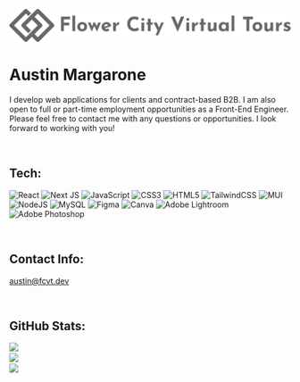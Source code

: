 ![Logo](logo.png "Logo")

# Austin Margarone

I develop web applications for clients and contract-based B2B. I am also open to full or part-time employment opportunities as a Front-End Engineer. Please feel free to contact me with any questions or opportunities. I look forward to working with you!

<br>

## Tech:
![React](https://img.shields.io/badge/react-%2320232a.svg?style=plastic&logo=react&logoColor=%2361DAFB) 
![Next JS](https://img.shields.io/badge/Next-black?style=plastic&logo=next.js&logoColor=white) 
![JavaScript](https://img.shields.io/badge/javascript-%23323330.svg?style=plastic&logo=javascript&logoColor=%23F7DF1E) 
![CSS3](https://img.shields.io/badge/css3-%231572B6.svg?style=plastic&logo=css3&logoColor=white) 
![HTML5](https://img.shields.io/badge/html5-%23E34F26.svg?style=plastic&logo=html5&logoColor=white) 
![TailwindCSS](https://img.shields.io/badge/tailwindcss-%2338B2AC.svg?style=plastic&logo=tailwind-css&logoColor=white) 
![MUI](https://img.shields.io/badge/MUI-%230081CB.svg?style=plastic&logo=material-ui&logoColor=white)
![NodeJS](https://img.shields.io/badge/node.js-6DA55F?style=plastic&logo=node.js&logoColor=white) 
![MySQL](https://img.shields.io/badge/mysql-%2300f.svg?style=plastic&logo=mysql&logoColor=white) 
![Figma](https://img.shields.io/badge/figma-%23F24E1E.svg?style=plastic&logo=figma&logoColor=white) 
![Canva](https://img.shields.io/badge/Canva-%2300C4CC.svg?style=plastic&logo=Canva&logoColor=white) 
![Adobe Lightroom](https://img.shields.io/badge/Adobe%20Lightroom-31A8FF.svg?style=plastic&logo=Adobe%20Lightroom&logoColor=white) 
![Adobe Photoshop](https://img.shields.io/badge/adobephotoshop-%2331A8FF.svg?style=plastic&logo=adobephotoshop&logoColor=white) 	

<br>

## Contact Info:
austin@fcvt.dev

<br>

## GitHub Stats:
![](https://github-readme-stats.vercel.app/api?username=fcvirtual&theme=dark&hide_border=false&include_all_commits=false&count_private=false)<br/>
![](https://github-readme-streak-stats.herokuapp.com/?user=fcvirtual&theme=dark&hide_border=false)<br/>
![](https://github-readme-stats.vercel.app/api/top-langs/?username=fcvirtual&theme=dark&hide_border=false&include_all_commits=false&count_private=false&layout=compact)
